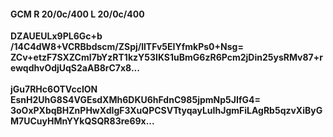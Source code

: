 #### GCM R 20/0c/400 L 20/0c/400
**DZAUEULx9PL6Gc+b**<br/>**/14C4dW8+VCRBbdscm/ZSpj/llTFv5EIYfmkPs0+Nsg=**<br/>**ZCv+etzF7SXZCmI7bYzRT1kzY53IKS1uBmG6zR6Pcm2jDin25ysRMv87+rewqdhvOdjUqS2aAB8rC7x8...**<br/><br/>
**jGu7RHc6OTVccION**<br/>**EsnH2UhG8S4VGEsdXMh6DKU6hFdnC985jpmNp5JIfG4=**<br/>**3oOxPXbqBHZnPHwXdIgF3XuQPCSVTtyqayLuIhJgmFiLAgRb5qzvXiByGM7UCuyHMnYYkQSQR83re69x...**
